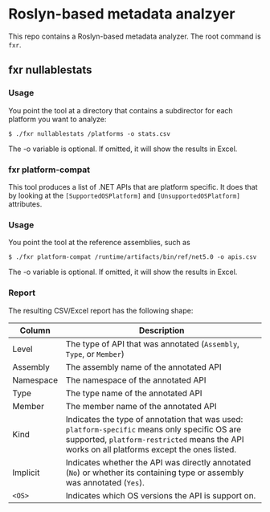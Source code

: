 # Roslyn-based metadata analzyer

This repo contains a Roslyn-based metadata analyzer. The root command is `fxr`.

## fxr nullablestats

### Usage

You point the tool at a directory that contains a subdirector for each platform
you want to analyze:

```text
$ ./fxr nullablestats /platforms -o stats.csv
```

The -o variable is optional. If omitted, it will show the results in Excel.

### fxr platform-compat

This tool produces a list of .NET APIs that are platform specific. It does that
by looking at the `[SupportedOSPlatform]` and `[UnsupportedOSPlatform]`
attributes.

### Usage

You point the tool at the reference assemblies, such as

```text
$ ./fxr platform-compat /runtime/artifacts/bin/ref/net5.0 -o apis.csv
```

The -o variable is optional. If omitted, it will show the results in Excel.

### Report

The resulting CSV/Excel report has the following shape:

Column    | Description
----------|--------------------------------------------------------------
Level     | The type of API that was annotated (`Assembly`, `Type`, or `Member`)
Assembly  | The assembly name of the annotated API
Namespace | The namespace of the annotated API
Type      | The type name of the annotated API
Member    | The member name of the annotated API
Kind      | Indicates the type of annotation that was used: `platform-specific` means only specific OS are supported, `platform-restricted` means the API works on all platforms except the ones listed.
Implicit  | Indicates whether the API was directly annotated (`No`) or whether its containing type or assembly was annotated (`Yes`).
`<OS>`    | Indicates which OS versions the API is support on.
